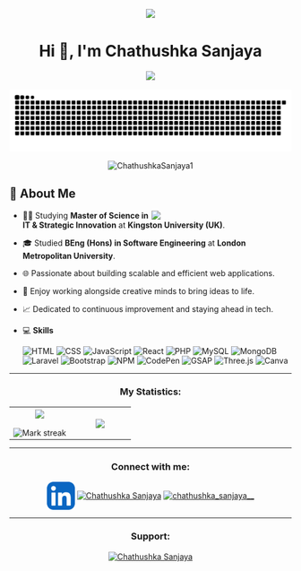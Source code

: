<p align="center" ><img  src = "https://github.com/7oSkaaa/7oSkaaa/blob/main/Images/about_me.gif?raw=true" width = 100px></p>
<h1 align="center">Hi 👋, I'm Chathushka Sanjaya</h1>
</p>
<p align="center">
  <a href="https://github.com/DenverCoder1/readme-typing-svg"><img src="https://readme-typing-svg.herokuapp.com?[font=Time+New+Roman&color=%23C8BE25&size=25&center=true&vCenter=true&width=600&height=100&lines=Fira+Code&size=22&pause=1000&center=true&width=440&lines=Code+Lover+and+Bug+Fixer+%F0%9F%91%BB;Turning+Ideas+into+Web+Reality+%F0%9F%8E%A8;Building+Better+Bit+by+Bit+%F0%9F%92%8E"></a>
</p
  
<p align = "center">
	<img src = "https://github.com/7oSkaaa/7oSkaaa/blob/output/github-contribution-grid-snake.svg?" alt = "Snake Game"/>
</p>


<p align="center"> <img src="https://komarev.com/ghpvc/?username=ChathushkaSanjaya1&label=Profile%20views&color=0e75b6&style=flat" alt="ChathushkaSanjaya1" /> </p>

## 👀 About Me

<picture> <img align="right" src="https://github.com/7oSkaaa/7oSkaaa/blob/main/Images/Right_Side.gif?raw=true" width = 250px></picture>

- 👨‍💻 Studying **Master of Science in IT & Strategic Innovation** at **Kingston University (UK)**.
- 🎓 Studied **BEng (Hons) in Software Engineering** at **London Metropolitan University**.
- 🌐 Passionate about building scalable and efficient web applications.
- 🚀 Enjoy working alongside creative minds to bring ideas to life.
- 📈 Dedicated to continuous improvement and staying ahead in tech.
- 💻 **Skills**
  
  ![HTML](https://img.shields.io/badge/HTML-E34F26?style=for-the-badge&logo=html5&logoColor=white) 
  ![CSS](https://img.shields.io/badge/CSS-1572B6?style=for-the-badge&logo=css3&logoColor=white)
  ![JavaScript](https://img.shields.io/badge/JavaScript-F7DF1E?style=for-the-badge&logo=javascript&logoColor=black)
  ![React](https://img.shields.io/badge/React-20232A?style=for-the-badge&logo=react&logoColor=61DAFB)
  ![PHP](https://img.shields.io/badge/PHP-777BB4?style=for-the-badge&logo=php&logoColor=white)
  ![MySQL](https://img.shields.io/badge/MySQL-4479A1?style=for-the-badge&logo=mysql&logoColor=white)
  ![MongoDB](https://img.shields.io/badge/MongoDB-47A248?style=for-the-badge&logo=mongodb&logoColor=white)
  ![Laravel](https://img.shields.io/badge/Laravel-FF2D20?style=for-the-badge&logo=laravel&logoColor=white)
  ![Bootstrap](https://img.shields.io/badge/Bootstrap-7952B3?style=for-the-badge&logo=bootstrap&logoColor=white)
  ![NPM](https://img.shields.io/badge/NPM-CB3837?style=for-the-badge&logo=npm&logoColor=white)
  ![CodePen](https://img.shields.io/badge/CodePen-000000?style=for-the-badge&logo=codepen&logoColor=white)
  ![GSAP](https://img.shields.io/badge/GSAP-88CE02?style=for-the-badge&logo=greensock&logoColor=white)
  ![Three.js](https://img.shields.io/badge/Three.js-000000?style=for-the-badge&logo=three.js&logoColor=white)
  ![Canva](https://img.shields.io/badge/Canva-00C4CC?style=for-the-badge&logo=canva&logoColor=white)


---

<h3 align="center">My Statistics:</h3>
<p align="center">
<table align="center">
<tr border="none">
<td width="50%" align="center">
  
  <img  align="center"  src="https://github-readme-stats.vercel.app/api?username=ChathushkaSanjaya1&theme=dark&show_icons=true&count_private=true" />
  <br></br>
  <img  title="🔥 Get streak stats for your profile at git.io/streak-stats" alt="Mark streak" src="https://github-readme-streak-stats.herokuapp.com/?user=ChathushkaSanjaya1&theme=dark&hide_border=false" /> 
</td>
<td width="50%" align="center">

  <img  align="center"  src="https://github-readme-stats.anuraghazra1.vercel.app/api/top-langs/?username=ChathushkaSanjaya1&theme=dark&hide_border=false&no-bg=true&no-frame=true&langs_count=10"/>
  
  </td>
</tr>
</table>

---

<h3 align="center">Connect with me:</h3>
<p align="center">
<a href="https://www.linkedin.com/in/chathushka-sanjaya-0604a7329/" target="blank"><img align="center" src="https://github.com/tandpfun/skill-icons/blob/main/icons/LinkedIn.svg" alt="ChathushkaSanjaya" height="50" width="50" /></a>
<a href="https://web.facebook.com/profile.php?id=61574134659673" target="blank"><img align="center" src="https://raw.githubusercontent.com/rahuldkjain/github-profile-readme-generator/master/src/images/icons/Social/facebook.svg" alt="Chathushka Sanjaya" height="50" width="50" /></a>
<a href="https://www.instagram.com/chathushka_sanjaya__?igsh=MXYyZXdwOWUyamRlZg%3D%3D&utm_source=qr" target="blank"><img align="center" src="https://www.edigitalagency.com.au/wp-content/uploads/new-Instagram-icon-png-full-colour.png" alt="chathushka_sanjaya__" height="50" width="50" /></a>
</p>

---

<h3 align="center">Support:</h3>
<p align="center"><a href="https://buymeacoffee.com/chathushka8"> <img align="center" src="https://cdn.buymeacoffee.com/buttons/v2/default-yellow.png" height="50" width="210" alt="Chathushka Sanjaya" /></a></p>
